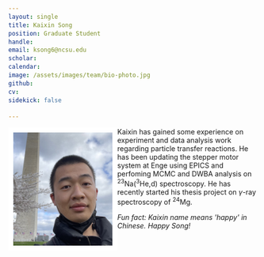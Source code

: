 ```yaml
---
layout: single
title: Kaixin Song
position: Graduate Student
handle: 
email: ksong6@ncsu.edu
scholar: 
calendar:
image: /assets/images/team/bio-photo.jpg
github: 
cv:
sidekick: false

---
```


<img src="/assets/images/team/kaixin-song.jpg" alt="Kaixin Song" width="200"
style="float: left; border: 10px solid #FFF"/> 

Kaixin has gained some experience on experiment and data analysis work regarding particle transfer reactions. He has been updating the stepper motor system at Enge using EPICS and perfoming MCMC and DWBA analysis on $^{23}$Na($^3$He,d) spectroscopy. He has recently started his thesis project on $\gamma$-ray spectroscopy of $^{24}$Mg.


*Fun fact: Kaixin name means 'happy' in Chinese. Happy Song!*
